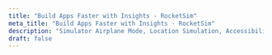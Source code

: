 ```yaml
---
title: "Build Apps Faster with Insights - RocketSim"
meta_title: "Build Apps Faster with Insights - RocketSim"
description: "Simulator Airplane Mode, Location Simulation, Accessibility Testing, Compare designs inside the iOS simulator. Test deeplinks, push notifications."
draft: false
---
```

